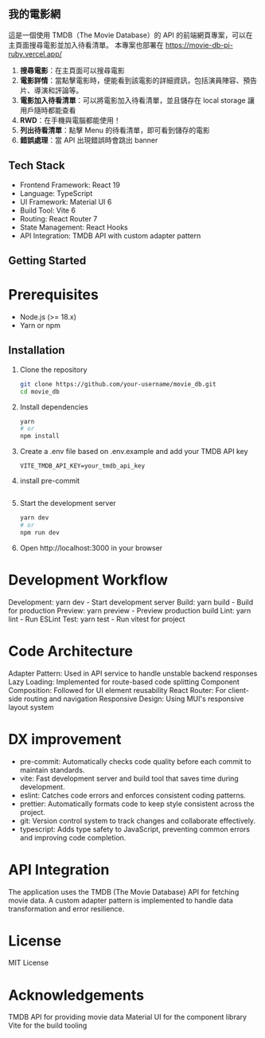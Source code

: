 ## 我的電影網

這是一個使用 TMDB（The Movie Database）的 API 的前端網頁專案，可以在主頁面搜尋電影並加入待看清單。
本專案也部署在 https://movie-db-pi-ruby.vercel.app/

1. **搜尋電影**：在主頁面可以搜尋電影
2. **電影詳情**：當點擊電影時，便能看到該電影的詳細資訊，包括演員陣容、預告片、導演和評論等。
3. **電影加入待看清單**：可以將電影加入待看清單，並且儲存在 local storage 讓用戶隨時都能查看
4. **RWD**：在手機與電腦都能使用！
5. **列出待看清單**：點擊 Menu 的待看清單，即可看到儲存的電影
6. **錯誤處理**：當 API 出現錯誤時會跳出 banner

## Tech Stack

- Frontend Framework: React 19
- Language: TypeScript
- UI Framework: Material UI 6
- Build Tool: Vite 6
- Routing: React Router 7
- State Management: React Hooks
- API Integration: TMDB API with custom adapter pattern

## Getting Started

# Prerequisites

- Node.js (>= 18.x)
- Yarn or npm

## Installation

1. Clone the repository

   ```bash
   git clone https://github.com/your-username/movie_db.git
   cd movie_db
   ```

2. Install dependencies

   ```bash
   yarn
   # or
   npm install
   ```

3. Create a .env file based on .env.example and add your TMDB API key

   ```
   VITE_TMDB_API_KEY=your_tmdb_api_key
   ```

4. install pre-commit

```yarn prepare

```

5. Start the development server

   ```bash
   yarn dev
   # or
   npm run dev
   ```

6. Open http://localhost:3000 in your browser

# Development Workflow

Development: yarn dev - Start development server
Build: yarn build - Build for production
Preview: yarn preview - Preview production build
Lint: yarn lint - Run ESLint
Test: yarn test - Run vitest for project

# Code Architecture

Adapter Pattern: Used in API service to handle unstable backend responses
Lazy Loading: Implemented for route-based code splitting
Component Composition: Followed for UI element reusability
React Router: For client-side routing and navigation
Responsive Design: Using MUI's responsive layout system

# DX improvement

- pre-commit: Automatically checks code quality before each commit to maintain standards.
- vite: Fast development server and build tool that saves time during development.
- eslint: Catches code errors and enforces consistent coding patterns.
- prettier: Automatically formats code to keep style consistent across the project.
- git: Version control system to track changes and collaborate effectively.
- typescript: Adds type safety to JavaScript, preventing common errors and improving code completion.

# API Integration

The application uses the TMDB (The Movie Database) API for fetching movie data. A custom adapter pattern is implemented to handle data transformation and error resilience.

# License

MIT License

# Acknowledgements

TMDB API for providing movie data
Material UI for the component library
Vite for the build tooling
